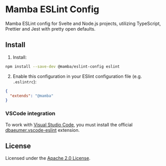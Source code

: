 # Mamba ESLint Config

Mamba ESLint config for Svelte and Node.js projects, utilizing TypeScript, Prettier and Jest with pretty open defaults.

## Install

1. Install:

```bash
npm install --save-dev @mamba/eslint-config eslint
```

2. Enable this configuration in your ESlint configuration file (e.g. `.eslintrc`):

```json
{
  "extends": "@mamba"
}
```

### VSCode integration

To work with [Visual Studio Code](https://code.visualstudio.com), you must install the official
[dbaeumer.vscode-eslint](https://marketplace.visualstudio.com/items?itemName=dbaeumer.vscode-eslint)
extension.

## License

Licensed under the [Apache 2.0 License](/LICENSE).
